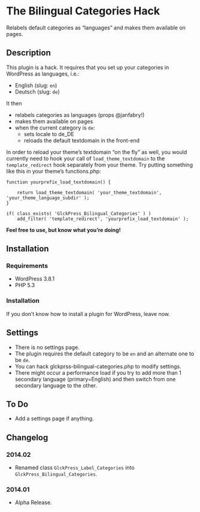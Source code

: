 # The Bilingual Categories Hack

Relabels default categories as “languages” and makes them available on pages.

## Description

This plugin is a hack. It requires that you set up your categories in WordPress as languages, i.e.:

* English (slug: `en`)
* Deutsch (slug: `de`)

It then

* relabels categories as languages (props @janfabry!)
* makes them available on pages
* when the current category is `de`:
    * sets locale to de_DE
    * reloads the default textdomain in the front-end

In order to reload your theme’s textdomain “on the fly” as well, you would currently need to hook your call of `load_theme_textdomain` to the `template_redirect` hook separately from your theme. Try putting something like this in your theme’s functions.php:

```
function yourprefix_load_textdomain() {

	return load_theme_textdomain( 'your_theme_textdomain', 'your_theme_language_subdir' );
}

if( class_exists( 'GlckPress_Bilingual_Categories' ) )
	add_filter( 'template_redirect', 'yourprefix_load_textdomain' );
```

**Feel free to use, but know what you’re doing!**

## Installation

### Requirements

* WordPress 3.8.1
* PHP 5.3

### Installation

If you don’t know how to install a plugin for WordPress, leave now.

## Settings

* There is no settings page.
* The plugin requires the default category to be `en` and an alternate one to be `de`.
* You can hack glckprss-bilingual-categories.php to modify settings.
* There might occur a performance load if you try to add more than 1 secondary language (primary=English) and then switch from one secondary language to the other.

## To Do

* Add a settings page if anything.

## Changelog

### 2014.02

* Renamed class `GlckPress_Label_Categories` into `GlckPress_Bilingual_Categories`.

### 2014.01

* Alpha Release.
